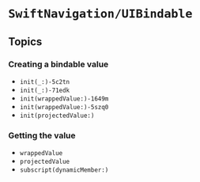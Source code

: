 # ``SwiftNavigation/UIBindable``

## Topics

### Creating a bindable value

- ``init(_:)-5c2tn``
- ``init(_:)-71edk``
- ``init(wrappedValue:)-1649m``
- ``init(wrappedValue:)-5szq0``
- ``init(projectedValue:)``

### Getting the value

- ``wrappedValue``
- ``projectedValue``
- ``subscript(dynamicMember:)``
